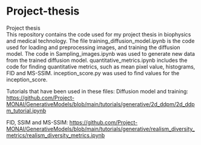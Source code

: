 # Project-thesis
Project thesis  
This repository contains the code used for my project thesis in biophysics and medical technology. The file training_diffusion_model.ipynb is the code used for loading and preprocessing images, and training the diffusion model. The code in Sampling_images.ipynb was used to generate new data from the trained diffusion model. quantitative_metrics.ipynb includes the code for finding quantitative metrics, such as mean pixel value, histograms, FID and MS-SSIM.  inception_score.py was used to find values for the inception_score. 

Tutorials that have been used in these files: 
Diffusion model and training:
https://github.com/Project-MONAI/GenerativeModels/blob/main/tutorials/generative/2d_ddpm/2d_ddpm_tutorial.ipynb

FID, SSIM and MS-SSIM:
https://github.com/Project-MONAI/GenerativeModels/blob/main/tutorials/generative/realism_diversity_metrics/realism_diversity_metrics.ipynb

